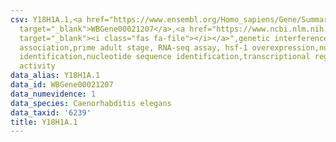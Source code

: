 ```yaml
---
csv: Y18H1A.1,<a href="https://www.ensembl.org/Homo_sapiens/Gene/Summary?db=core;g=WBGene00021207"
  target="_blank">WBGene00021207</a>,<a href="https://www.ncbi.nlm.nih.gov/pubmed/30894454"
  target="_blank"><i class="fas fa-file"></i></a>",genetic interference,functional
  association,prime adult stage, RNA-seq assay, hsf-1 overexpression,nucleotide sequence
  identification,nucleotide sequence identification,transcriptional regulation,up-regulates
  activity
data_alias: Y18H1A.1
data_id: WBGene00021207
data_numevidence: 1
data_species: Caenorhabditis elegans
data_taxid: '6239'
title: Y18H1A.1
---
```

